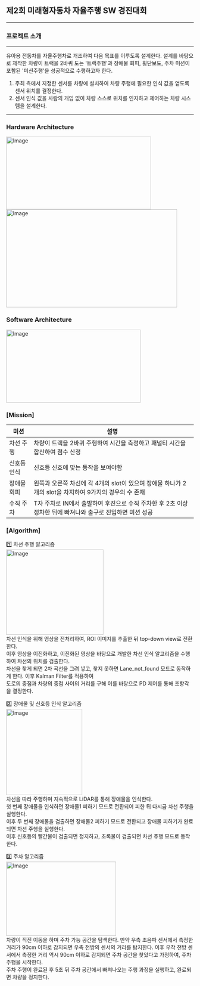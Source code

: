 ## 제2회 미래형자동차 자율주행 SW 경진대회  
---  
### 프로젝트 소개
---  
유아용 전동차를 자율주행차로 개조하여 다음 목표를 이루도록 설계한다. 설계를 바탕으로 제작한
차량이 트랙을 2바퀴 도는 '트랙주행'과 장애물 회피, 횡단보도, 주차 미션이 포함된 '미션주행'을 성공적으로 수행하고자 한다.  

1) 주최 측에서 지정한 센서를 차량에 설치하여 차량 주행에 필요한 인식 값을 얻도록 센서 위치를 결정한다.
2) 센서 인식 값을 사람의 개입 없이 차량 스스로 위치를 인지하고 제어하는 차량 시스템을 설계한다.
---  
### Hardware Architecture  
<img width="389" height="195" alt="Image" src="https://github.com/user-attachments/assets/a5c05f58-4e45-4e7f-b522-e4ccf926fada" />  

<img width="459" height="263" alt="Image" src="https://github.com/user-attachments/assets/64d7aed9-fb4f-4e66-b12f-aa4fd94c9669" />  

### Software Architecture  
<img width="361" height="196" alt="Image" src="https://github.com/user-attachments/assets/a076f86d-dd8b-4177-bc85-7a022777ff40" />  

### [Mission]  
|미션|설명|
|---|---|
|차선 주행|차량이 트랙을 2바퀴 주행하여 시간을 측정하고 패널티 시간을 합산하여 점수 산정|
|신호등 인식|신호등 신호에 맞는 동작을 보여야함|  
|장애물 회피|왼쪽과 오른쪽 차선에 각 4개의 slot이 있으며 장애물 하나가 2개의 slot을 차지하여 9가지의 경우의 수 존재|  
|수직 주차|T자 주차로 IN에서 출발하여 후진으로 수직 주차한 후 2초 이상 정차한 뒤에 빠져나와 출구로 진입하면 미션 성공|

### [Algorithm]  
1️⃣ 차선 주행 알고리즘  
<img width="261" height="229" alt="Image" src="https://github.com/user-attachments/assets/02ffbc6e-f1fa-47be-a743-e4b12fa9f268" />  
차선 인식을 위해 영상을 전처리하여, ROI 이미지를 추출한 뒤 top-down view로 전환한다.  
이후 영상을 이진화하고, 이진화된 영상을 바탕으로 개발한 차선 인식 알고리즘을 수행하여 차선의 위치를 검출한다.  
차선을 찾게 되면 2차 곡선을 그려 넣고, 찾지 못하면 Lane_not_found 모드로 동작하게 한다. 이후 Kalman Filter를 적용하여  
도로의 중점과 차량의 중점 사이의 거리를 구해 이를 바탕으로 PD 제어를 통해 조향각을 결정한다.  

2️⃣ 장애물 및 신호등 인식 알고리즘  
<img width="204" height="231" alt="Image" src="https://github.com/user-attachments/assets/f1eef72f-0ca4-4ca7-b1ec-b3cb09e30e9a" />  
차선을 따라 주행하며 지속적으로 LiDAR를 통해 장애물을 인식한다.  
첫 번째 장애물을 인식하면 장애물1 피하기 모드로 전환되어 피한 뒤 다시금 차선 주행을 실행한다.  
이후 두 번째 장애물을 검출하면 장애물2 피하기 모드로 전환되고 장애물 피하기가 완료되면 차선 주행을 실행한다.  
이후 신호등의 빨간불이 검출되면 정지하고, 초록불이 검출되면 차선 주행 모드로 동작한다.  

3️⃣ 주차 알고리즘  
<img width="295" height="199" alt="Image" src="https://github.com/user-attachments/assets/ceb691d4-5b02-49f3-9ca5-25b672a5ccc8" />  
차량이 직진 이동을 하며 주차 가능 공간을 탐색한다. 만약 우측 초음파 센서에서 측정한 거리가 90cm 이하로 감지되면 우측 전방의 센서의 거리를 탐지한다. 이후 우착 전방 센서에서 측정한 거리 역시 90cm 이하로 감지되면 주차 공간을 찾았다고 가정하여, 주차 주행을 시작한다.  
주차 주행이 완료된 후 5초 뒤 주차 공간에서 빠져나오는 주행 과정을 실행하고, 완료되면 차량을 정지한다.  

